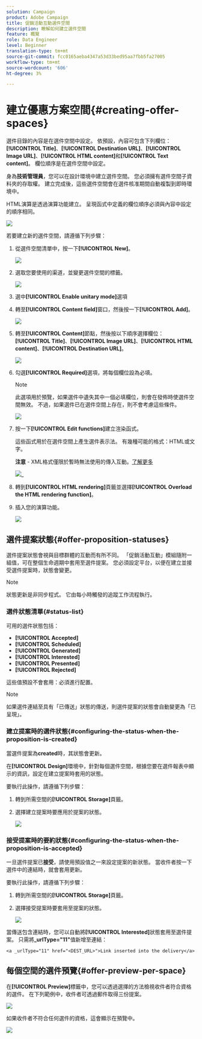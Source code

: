 ```yaml
---
solution: Campaign
product: Adobe Campaign
title: 促銷活動互動選件空間
description: 瞭解如何建立選件空間
feature: 概覽
role: Data Engineer
level: Beginner
translation-type: tm+mt
source-git-commit: fcc0165aeba4347a53d33bed95aa7fbb5fa27005
workflow-type: tm+mt
source-wordcount: '606'
ht-degree: 3%

---
```


# 建立優惠方案空間{#creating-offer-spaces}

選件目錄的內容是在選件空間中設定。 依預設，內容可包含下列欄位：**[!UICONTROL Title]**、**[!UICONTROL Destination URL]**、**[!UICONTROL Image URL]**、**[!UICONTROL HTML content]**&#x200B;和&#x200B;**[!UICONTROL Text content]**。 欄位順序是在選件空間中設定。

身為&#x200B;**技術管理員**，您可以在設計環境中建立選件空間。 您必須擁有選件空間子資料夾的存取權。 建立完成後，這些選件空間會在選件核准期間自動複製到即時環境中。

HTML演算是透過演算功能建立。 呈現函式中定義的欄位順序必須與內容中設定的順序相同。

![](assets/offer_space_create_009.png)

若要建立新的選件空間，請遵循下列步驟：

1. 從選件空間清單中，按一下&#x200B;**[!UICONTROL New]**。

   ![](assets/offer_space_create_001.png)

1. 選取您要使用的渠道，並變更選件空間的標籤。

   ![](assets/offer_space_create_002.png)

1. 選中&#x200B;**[!UICONTROL Enable unitary mode]**&#x200B;選項

1. 轉至&#x200B;**[!UICONTROL Content field]**&#x200B;窗口，然後按一下&#x200B;**[!UICONTROL Add]**。

   ![](assets/offer_space_create_003.png)

1. 轉至&#x200B;**[!UICONTROL Content]**&#x200B;節點，然後按以下順序選擇欄位：**[!UICONTROL Title]**、**[!UICONTROL Image URL]**、**[!UICONTROL HTML content]**、**[!UICONTROL Destination URL]**。

   ![](assets/offer_space_create_004.png)

1. 勾選&#x200B;**[!UICONTROL Required]**&#x200B;選項，將每個欄位設為必填。

   >[!NOTE]
   >
   >此選項用於預覽，如果選件中遺失其中一個必填欄位，則會在發佈時使選件空間無效。 不過，如果選件已在選件空間上存在，則不會考慮這些條件。

   ![](assets/offer_space_create_005.png)

1. 按一下&#x200B;**[!UICONTROL Edit functions]**&#x200B;建立渲染函式。

   這些函式用於在選件空間上產生選件表示法。 有幾種可能的格式：HTML或文字。

   **注意** - XML格式僅限於暫時無法使用的傳入互動。[了解更多](../start/capability-matrix.md#gs-unavailable-features)

   ![](assets/offer_space_create_006.png)_

1. 轉到&#x200B;**[!UICONTROL HTML rendering]**&#x200B;頁籤並選擇&#x200B;**[!UICONTROL Overload the HTML rendering function]**。
1. 插入您的演算功能。

   ![](assets/offer_space_create_007.png)

## 選件提案狀態{#offer-proposition-statuses}

選件提案狀態會視與目標群體的互動而有所不同。 「促銷活動互動」模組隨附一組值，可在整個生命週期中套用至選件提案。 您必須設定平台，以便在建立並接受選件提案時，狀態會變更。

>[!NOTE]
>
>狀態更新是非同步程式。 它由每小時觸發的追蹤工作流程執行。

### 選件狀態清單{#status-list}

可用的選件狀態包括：

* **[!UICONTROL Accepted]**
* **[!UICONTROL Scheduled]**
* **[!UICONTROL Generated]**
* **[!UICONTROL Interested]**
* **[!UICONTROL Presented]**
* **[!UICONTROL Rejected]**

這些值預設不會套用：必須進行配置。

>[!NOTE]
>
>如果選件連結至具有「已傳送」狀態的傳送，則選件提案的狀態會自動變更為「已呈現」。

### 建立提案時的選件狀態{#configuring-the-status-when-the-proposition-is-created}

當選件提案為&#x200B;**created**&#x200B;時，其狀態會更新。

在&#x200B;**[!UICONTROL Design]**&#x200B;環境中，針對每個選件空間，根據您要在選件報表中顯示的資訊，設定在建立提案時套用的狀態。

要執行此操作，請遵循下列步驟：

1. 轉到所需空間的&#x200B;**[!UICONTROL Storage]**&#x200B;頁籤。
1. 選擇建立提案時要應用於提案的狀態。

   ![](assets/offer_update_status_001.png)

### 接受提案時的要約狀態{#configuring-the-status-when-the-proposition-is-accepted}

一旦選件提案已&#x200B;**接受**，請使用預設值之一來設定提案的新狀態。 當收件者按一下選件中的連結時，就會套用更新。

要執行此操作，請遵循下列步驟：

1. 轉到所需空間的&#x200B;**[!UICONTROL Storage]**&#x200B;頁籤。
1. 選擇接受提案時要套用至提案的狀態。

   ![](assets/offer_update_status_002.png)

<!--
**Inbound interaction**

The **[!UICONTROL Storage]** tab lets you define statuses for **proposed** and **accepted** offer propositions only. For inbound interaction, the status of offer propositions should be specified directly in the URL for calling the offer engine, rather than through the interface. This way, you will be able to specify which status to apply in other cases, for example if an offer proposition is rejected.

```
<BASE_URL>?a=UpdateStatus&p=<PRIMARY_KEY_OF_THE_PROPOSITION>&st=<NEW_STATUS_OF_THE_PROPOSITION>&r=<REDIRECT_URL>
```

For instance, the proposition (identifier **40004**) that matches the **Home insurance** offer displayed on the **Neobank** site contains the following URL:

```
<BASE_URL>?a=UpdateStatus&p=<40004>&st=<3>&r=<"http://www.neobank.com/insurance/subscribe.html">
```

As soon as a visitor clicks the offer, and therefore the URL, the **[!UICONTROL Accepted]** status (value **3**) is applied to the proposition and the visitor is redirected to a new page of the **Neobank** site to take out the insurance contract.

>[!NOTE]
>
>If you want to specify another status in the url (for example if an offer proposition is rejected), use the value corresponding to the desired status. Example: **[!UICONTROL Rejected]** = "5", **[!UICONTROL Presented]** = "1" and so on.
>
>Statuses and their values can be retrieved in the **[!UICONTROL Offer propositions (nms)]** data schema. For more on this, refer to [this page](../../configuration/using/data-schemas.md).

**Outbound interaction**
-->

當傳送包含連結時，您可以自動將&#x200B;**[!UICONTROL Interested]**&#x200B;狀態套用至選件提案。 只需將&#x200B;**_urlType=&quot;11&quot;**&#x200B;值新增至連結：

```
<a _urlType="11" href="<DEST_URL>">Link inserted into the delivery</a>
```

## 每個空間的選件預覽{#offer-preview-per-space}

在&#x200B;**[!UICONTROL Preview]**&#x200B;標籤中，您可以透過選擇的方法檢視收件者符合資格的選件。 在下列範例中，收件者可透過郵件取得三份提案。

![](assets/offer_space_overview_002.png)

如果收件者不符合任何選件的資格，這會顯示在預覽中。

![](assets/offer_space_overview_001.png)

<!--
The preview can ignore contexts when they are restricted to a space. This is the case when the interaction schema has been extended to add fields referenced in a space using an inbound channel (for more on this, refer to Extension example.
-->
